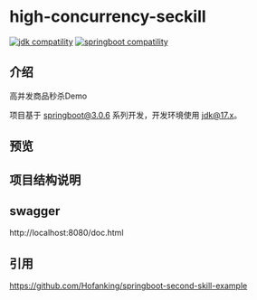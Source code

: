 # high-concurrency-seckill

<p>
  <a href="https://www.oracle.com/java/technologies/javase/17u-relnotes.html"><img src="https://img.shields.io/badge/jdk-%3E=17.0.0-blue.svg" alt="jdk compatility"></a>
  <a href="https://spring.io/projects/spring-boot"><img src="https://img.shields.io/badge/springboot-%3E=3.0.0-green.svg" alt="springboot compatility"></a>
</p>

## 介绍

高并发商品秒杀Demo

项目基于 [springboot@3.0.6](https://spring.io/projects/spring-boot) 系列开发，开发环境使用 [jdk@17.x](https://www.oracle.com/java/technologies/downloads/#java17)。

## 预览

## 项目结构说明

## swagger

http://localhost:8080/doc.html

## 引用

https://github.com/Hofanking/springboot-second-skill-example